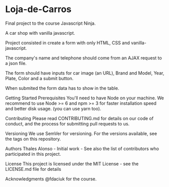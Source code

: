 # Loja-de-Carros
Final project to the course Javascript Ninja.

A car shop with vanilla javascript.

Project consisted in create a form with only HTML, CSS and vanilla-javascript.

The company's name and telephone should come from an AJAX request to a json file.

The form should have inputs for car image (an URL), Brand and Model, Year, Plate, Color and a submit button.

When submited the form data has to show in the table.

Getting Started
Prerequisites
You'll need to have Node on your machine. We recommend to use Node >= 6 and npm >= 3 for faster installation speed and better disk usage. (you can use yarn too).


Contributing
Please read CONTRIBUTING.md for details on our code of conduct, and the process for submitting pull requests to us.

Versioning
We use SemVer for versioning. For the versions available, see the tags on this repository.

Authors
Thales Alonso - Initial work -
See also the list of contributors who participated in this project.

License
This project is licensed under the MIT License - see the LICENSE.md file for details

Acknowledgments
@fdaciuk for the course.
